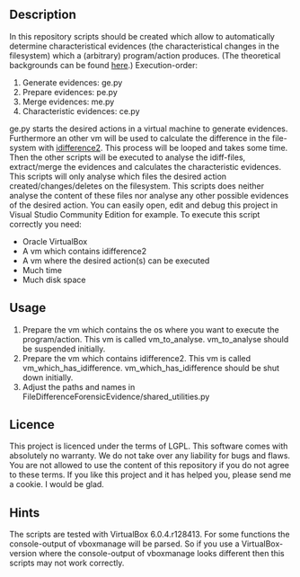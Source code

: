 ## Description
In this repository scripts should be created which allow to automatically determine characteristical evidences (the characteristical changes in the filesystem) which a (arbitrary) program/action produces. (The theoretical backgrounds can be found [here](https://pdfs.semanticscholar.org/5c5a/7cc3eada8f528606fc5a15d76063a3d3d530.pdf).)
Execution-order:
1. Generate evidences: ge.py
2. Prepare evidences: pe.py
3. Merge evidences: me.py
4. Characteristic evidences: ce.py

ge.py starts the desired actions in a virtual machine to generate evidences. Furthermore an other vm will be used to calculate the difference in the file-system with [idifference2](https://github.com/simsong/dfxml/blob/master/python/idifference2.py). This process will be looped and takes some time.
Then the other scripts will be executed to analyse the idiff-files, extract/merge the evidences and calculates the characteristic evidences.
This scripts will only analyse which files the desired action created/changes/deletes on the filesystem. This scripts does neither analyse the content of these files nor analyse any other possible evidences of the desired action.
You can easily open, edit and debug this project in Visual Studio Community Edition for example.
To execute this script correctly you need:
- Oracle VirtualBox
- A vm which contains idifference2
- A vm where the desired action(s) can be executed
- Much time
- Much disk space

## Usage

1. Prepare the vm which contains the os where you want to execute the program/action. This vm is called vm_to_analyse. vm_to_analyse should be suspended initially.
2. Prepare the vm which contains idifference2. This vm is called vm_which_has_idifference. vm_which_has_idifference should be shut down initially.
3. Adjust the paths and names in FileDifferenceForensicEvidence/shared_utilities.py

## Licence
This project is licenced under the terms of LGPL. This software comes with absolutely no warranty. We do not take over any liability for bugs and flaws. You are not allowed to use the content of this repository if you do not agree to these terms.
If you like this project and it has helped you, please send me a cookie. I would be glad.

## Hints
The scripts are tested with VirtualBox 6.0.4.r128413. For some functions the console-output of vboxmanage will be parsed. So if you use a VirtualBox-version where the console-output of vboxmanage looks different then this scripts may not work correctly.

